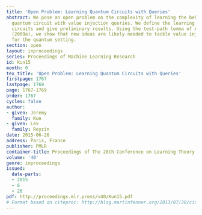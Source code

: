```yaml
---
title: 'Open Problem: Learning Quantum Circuits with Queries'
abstract: We pose an open problem on the complexity of learning the behavior of a
  quantum circuit with value injection queries. We define the learning model for quantum
  circuits and give preliminary results. Using the test-path lemma of Angluin et al.
  (2009a), we show that new ideas are likely needed to tackle value injection queries
  for the quantum setting.
section: open
layout: inproceedings
series: Proceedings of Machine Learning Research
id: Kun15
month: 0
tex_title: 'Open Problem: Learning Quantum Circuits with Queries'
firstpage: 1767
lastpage: 1769
page: 1767-1769
order: 1767
cycles: false
author:
- given: Jeremy
  family: Kun
- given: Lev
  family: Reyzin
date: 2015-06-26
address: Paris, France
publisher: PMLR
container-title: Proceedings of The 28th Conference on Learning Theory
volume: '40'
genre: inproceedings
issued:
  date-parts:
  - 2015
  - 6
  - 26
pdf: http://proceedings.mlr.press/v40/Kun15.pdf
# Format based on citeproc: http://blog.martinfenner.org/2013/07/30/citeproc-yaml-for-bibliographies/
---
```

